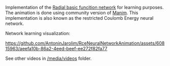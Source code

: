 Implementation of the [Radial basic funcition network](https://en.wikipedia.org/wiki/Radial_basis_function_network) for learning purposes. The animation is done using community version of [Manim](https://github.com/ManimCommunity/manim). This implementation is also known as the restricted Coulomb Energy neural network.


Network learning visualization:



https://github.com/AntoninJarolim/RceNeuralNetworkAnimation/assets/60815963/aeefa10b-86a2-4eed-beef-ee272f82fa77




See other videos in [/media/videos](https://github.com/AntoninJarolim/RceNeuralNetworkAnimation/tree/a3d9e42d02f86d2f04eb041a1d216cee7821f346/media/videos/scene/1080p60) folder.
